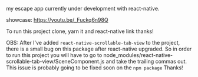 my escape app currently under development with react-native.

showcase: https://youtu.be/_Fuckq6n98Q

To run this project clone, yarn it and react-native link
thanks!

OBS: After I've added `react-native-scrollable-tab-view` to the project, there is a small
bug on this package after react-native upgraded. So in order to run this project you will
have to go to node_modules/react-native-scrollable-tab-view/SceneComponent.js and take the trailing commas out. This issue is probably going to be fixed soon on the `npm package` Thanks! 
